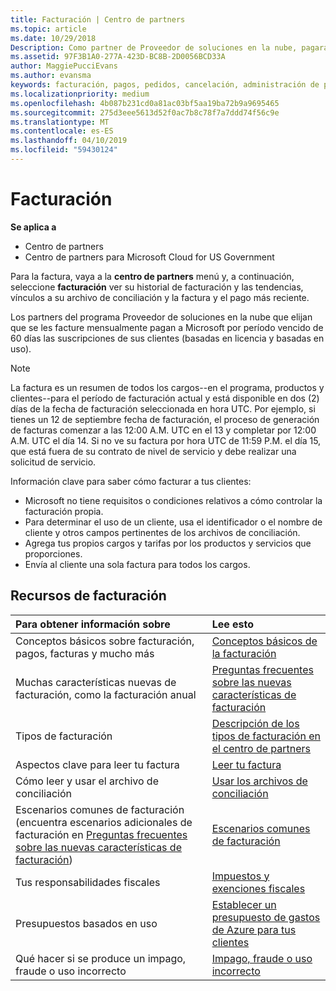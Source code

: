 ```yaml
---
title: Facturación | Centro de partners
ms.topic: article
ms.date: 10/29/2018
Description: Como partner de Proveedor de soluciones en la nube, pagarás a Microsoft por período vencido de 60 días las suscripciones basadas en licencia y basadas en uso de tus clientes.
ms.assetid: 97F3B1A0-277A-423D-BC8B-2D0056BCD33A
author: MaggiePucciEvans
ms.author: evansma
keywords: facturación, pagos, pedidos, cancelación, administración de pedidos, impago, fraude, uso incorrecto, impuestos, exenciones fiscales, archivos de conciliación, archivo conciliación
ms.localizationpriority: medium
ms.openlocfilehash: 4b087b231cd0a81ac03bf5aa19ba72b9a9695465
ms.sourcegitcommit: 275d3eee5613d52f0ac7b8c78f7a7ddd74f56c9e
ms.translationtype: MT
ms.contentlocale: es-ES
ms.lasthandoff: 04/10/2019
ms.locfileid: "59430124"
---
```

# <a name="billing"></a>Facturación

**Se aplica a**

-  Centro de partners
-  Centro de partners para Microsoft Cloud for US Government
 
 
Para la factura, vaya a la **centro de partners** menú y, a continuación, seleccione **facturación** ver su historial de facturación y las tendencias, vínculos a su archivo de conciliación y la factura y el pago más reciente.

Los partners del programa Proveedor de soluciones en la nube que elijan que se les facture mensualmente pagan a Microsoft por período vencido de 60 días las suscripciones de sus clientes (basadas en licencia y basadas en uso).

> [!NOTE]  
> La factura es un resumen de todos los cargos--en el programa, productos y clientes--para el período de facturación actual y está disponible en dos (2) días de la fecha de facturación seleccionada en hora UTC. Por ejemplo, si tienes un 12 de septiembre fecha de facturación, el proceso de generación de facturas comenzar a las 12:00 A.M. UTC en el 13 y completar por 12:00 A.M. UTC el día 14. Si no ve su factura por hora UTC de 11:59 P.M. el día 15, que está fuera de su contrato de nivel de servicio y debe realizar una solicitud de servicio. 

Información clave para saber cómo facturar a tus clientes:

-   Microsoft no tiene requisitos o condiciones relativos a cómo controlar la facturación propia.
-   Para determinar el uso de un cliente, usa el identificador o el nombre de cliente y otros campos pertinentes de los archivos de conciliación.
-   Agrega tus propios cargos y tarifas por los productos y servicios que proporciones.
-   Envía al cliente una sola factura para todos los cargos.

## <a name="billing-resources"></a>Recursos de facturación
|**Para obtener información sobre**   |**Lee esto**    |
|:-----------------------------|:-----------------|
|Conceptos básicos sobre facturación, pagos, facturas y mucho más   |[Conceptos básicos de la facturación](billing-basics.md)
|Muchas características nuevas de facturación, como la facturación anual   |[Preguntas frecuentes sobre las nuevas características de facturación](faq-about-new-billing-features.md)|
|Tipos de facturación   |[Descripción de los tipos de facturación en el centro de partners](billing-different-types.md)   |
|Aspectos clave para leer tu factura   |[Leer tu factura](read-your-bill.md)   |
|Cómo leer y usar el archivo de conciliación   |[Usar los archivos de conciliación](use-the-reconciliation-files.md)|
|Escenarios comunes de facturación (encuentra escenarios adicionales de facturación en [Preguntas frecuentes sobre las nuevas características de facturación](faq-about-new-billing-features.md))|[Escenarios comunes de facturación](common-billing-scenarios.md)|
|Tus responsabilidades fiscales   | [Impuestos y exenciones fiscales](tax-and-tax-exemptions.md)|
|Presupuestos basados en uso    |[Establecer un presupuesto de gastos de Azure para tus clientes](set-an-azure-spending-budget-for-your-customers.md)|
|Qué hacer si se produce un impago, fraude o uso incorrecto   |[Impago, fraude o uso incorrecto](non-payment--fraud--or-misuse.md)|




















